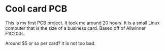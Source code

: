 # Cool card PCB

This is my first PCB project. It took me around 20 hours.
It is a small Linux computer that is the size of a business card. Based off of Allwinner F1C200s.

Around $5 or so per card? It is not too bad.

